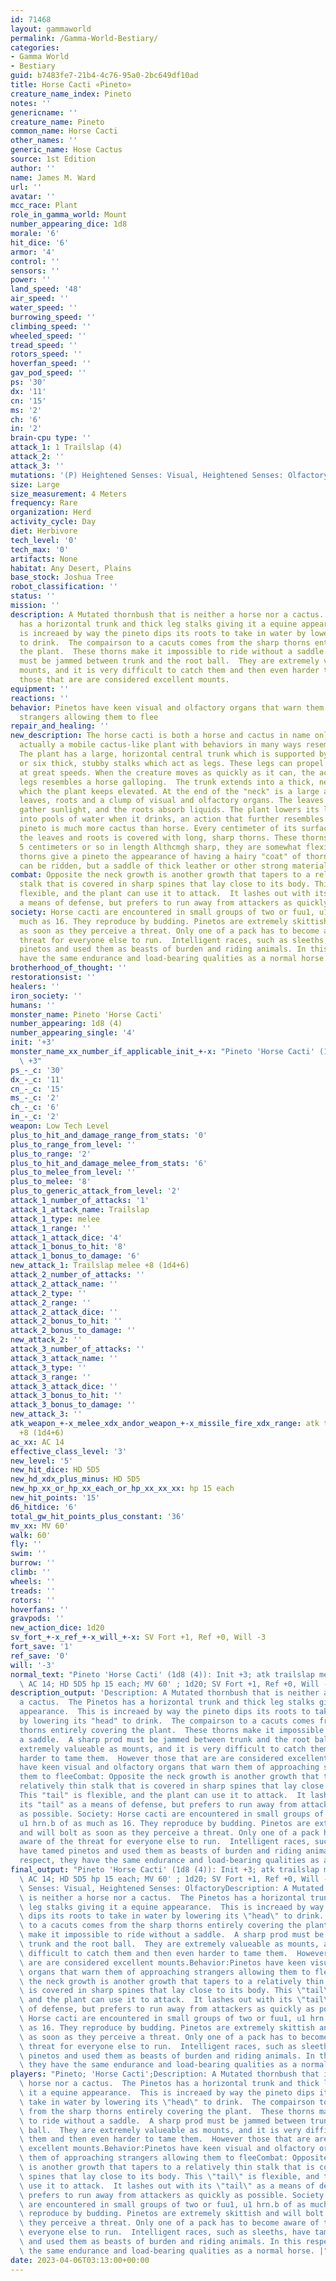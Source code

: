```yaml
---
id: 71468
layout: gammaworld
permalink: /Gamma-World-Bestiary/
categories:
- Gamma World
- Bestiary
guid: b7483fe7-21b4-4c76-95a0-2bc649df10ad
title: Horse Cacti «Pineto»
creature_name_index: Pineto
notes: ''
genericname: ''
creature_name: Pineto
common_name: Horse Cacti
other_names: ''
generic_name: Hose Cactus
source: 1st Edition
author: ''
name: James M. Ward
url: ''
avatar: ''
mcc_race: Plant
role_in_gamma_world: Mount
number_appearing_dice: 1d8
morale: '6'
hit_dice: '6'
armor: '4'
control: ''
sensors: ''
power: ''
land_speed: '48'
air_speed: ''
water_speed: ''
burrowing_speed: ''
climbing_speed: ''
wheeled_speed: ''
tread_speed: ''
rotors_speed: ''
hoverfan_speed: ''
gav_pod_speed: ''
ps: '30'
dx: '11'
cn: '15'
ms: '2'
ch: '6'
in: '2'
brain-cpu type: ''
attack_1: 1 Trailslap (4)
attack_2: ''
attack_3: ''
mutations: '(P) Heightened Senses: Visual, Heightened Senses: Olfactory'
size: Large
size_measurement: 4 Meters
frequency: Rare
organization: Herd
activity_cycle: Day
diet: Herbivore
tech_level: '0'
tech_max: '0'
artifacts: None
habitat: Any Desert, Plains
base_stock: Joshua Tree
robot_classification: ''
status: ''
mission: ''
description: A Mutated thornbush that is neither a horse nor a cactus.  The Pinetos
  has a horizontal trunk and thick leg stalks giving it a equine appearance.  This
  is increaed by way the pineto dips its roots to take in water by lowering its "head"
  to drink.  The compairson to a cacuts comes from the sharp thorns entirely covering
  the plant.  These thorns make it impossible to ride without a saddle.  A sharp prod
  must be jammed between trunk and the root ball.  They are extremely valueable as
  mounts, and it is very difficult to catch them and then even harder to tame them.  However
  those that are are considered excellent mounts.
equipment: ''
reactions: ''
behavior: Pinetos have keen visual and olfactory organs that warn them of approaching
  strangers allowing them to flee
repair_and_healing: ''
new_description: The horse cacti is both a horse and cactus in name only. It is in
  actually a mobile cactus-like plant with behaviors in many ways resembling a horse.
  The plant has a large, horizontal central trunk which is supported by either four
  or six thick, stubby stalks which act as legs. These legs can propel the creature
  at great speeds. When the creature moves as quickly as it can, the action of the
  legs resembles a horse galloping.  The trunk extends into a thick, neck-like growth
  which the plant keeps elevated. At the end of the "neck" is a large assortment of
  leaves, roots and a clump of visual and olfactory organs. The leaves are used to
  gather sunlight, and the roots absorb liquids. The plant lowers its leaves and roots
  into pools of water when it drinks, an action that further resembles horse activity.  The
  pineto is much more cactus than horse. Every centimeter of its surface except for
  the leaves and roots is covered with long, sharp thorns. These thorns are usually
  5 centimeters or so in length Althcmgh sharp, they are somewhat flexible. These
  thorns give a pineto the appearance of having a hairy "coat" of thorns. The pinetos
  can be ridden, but a saddle of thick leather or other strong material is required.
combat: Opposite the neck growth is another growth that tapers to a relatively thin
  stalk that is covered in sharp spines that lay close to its body. This "tail" is
  flexible, and the plant can use it to attack.  It lashes out with its "tail" as
  a means of defense, but prefers to run away from attackers as quickly as possible.
society: Horse cacti are encountered in small groups of two or fuu1, u1 hrn.b of as
  much as 16. They reproduce by budding. Pinetos are extremely skittish and will bolt
  as soon as they perceive a threat. Only one of a pack has to become aware of the
  threat for everyone else to run.  Intelligent races, such as sleeths, have tamed
  pinetos and used them as beasts of burden and riding animals. In this respect, they
  have the same endurance and load-bearing qualities as a normal horse.
brotherhood_of_thought: ''
restorationsist: ''
healers: ''
iron_society: ''
humans: ''
monster_name: Pineto 'Horse Cacti'
number_appearing: 1d8 (4)
number_appearing_single: '4'
init: '+3'
monster_name_xx_number_if_applicable_init_+-x: "Pineto 'Horse Cacti' (1d8 (4)): Init\
  \ +3"
ps_-_c: '30'
dx_-_c: '11'
cn_-_c: '15'
ms_-_c: '2'
ch_-_c: '6'
in_-_c: '2'
weapon: Low Tech Level
plus_to_hit_and_damage_range_from_stats: '0'
plus_to_range_from_level: ''
plus_to_range: '2'
plus_to_hit_and_damage_melee_from_stats: '6'
plus_to_melee_from_level: ''
plus_to_melee: '8'
plus_to_generic_attack_from_level: '2'
attack_1_number_of_attacks: '1'
attack_1_attack_name: Trailslap
attack_1_type: melee
attack_1_range: ''
attack_1_attack_dice: '4'
attack_1_bonus_to_hit: '8'
attack_1_bonus_to_damage: '6'
new_attack_1: Trailslap melee +8 (1d4+6)
attack_2_number_of_attacks: ''
attack_2_attack_name: ''
attack_2_type: ''
attack_2_range: ''
attack_2_attack_dice: ''
attack_2_bonus_to_hit: ''
attack_2_bonus_to_damage: ''
new_attack_2: ''
attack_3_number_of_attacks: ''
attack_3_attack_name: ''
attack_3_type: ''
attack_3_range: ''
attack_3_attack_dice: ''
attack_3_bonus_to_hit: ''
attack_3_bonus_to_damage: ''
new_attack_3: ''
atk_weapon_+-x_melee_xdx_andor_weapon_+-x_missile_fire_xdx_range: atk trailslap melee
  +8 (1d4+6)
ac_xx: AC 14
effective_class_level: '3'
new_level: '5'
new_hit_dice: HD 5D5
new_hd_xdx_plus_minus: HD 5D5
new_hp_xx_or_hp_xx_each_or_hp_xx_xx_xx: hp 15 each
new_hit_points: '15'
d6_hitdice: '6'
total_gw_hit_points_plus_constant: '36'
mv_xx: MV 60'
walk: 60'
fly: ''
swim: ''
burrow: ''
climb: ''
wheels: ''
treads: ''
rotors: ''
hoverfans: ''
gravpods: ''
new_action_dice: 1d20
sv_fort_+-x_ref_+-x_will_+-x: SV Fort +1, Ref +0, Will -3
fort_save: '1'
ref_save: '0'
will: '-3'
normal_text: "Pineto 'Horse Cacti' (1d8 (4)): Init +3; atk trailslap melee +8 (1d4+6);\
  \ AC 14; HD 5D5 hp 15 each; MV 60' ; 1d20; SV Fort +1, Ref +0, Will -3"
description_output: 'Description: A Mutated thornbush that is neither a horse nor
  a cactus.  The Pinetos has a horizontal trunk and thick leg stalks giving it a equine
  appearance.  This is increaed by way the pineto dips its roots to take in water
  by lowering its "head" to drink.  The compairson to a cacuts comes from the sharp
  thorns entirely covering the plant.  These thorns make it impossible to ride without
  a saddle.  A sharp prod must be jammed between trunk and the root ball.  They are
  extremely valueable as mounts, and it is very difficult to catch them and then even
  harder to tame them.  However those that are are considered excellent mounts.Behavior:Pinetos
  have keen visual and olfactory organs that warn them of approaching strangers allowing
  them to fleeCombat: Opposite the neck growth is another growth that tapers to a
  relatively thin stalk that is covered in sharp spines that lay close to its body.
  This "tail" is flexible, and the plant can use it to attack.  It lashes out with
  its "tail" as a means of defense, but prefers to run away from attackers as quickly
  as possible. Society: Horse cacti are encountered in small groups of two or fuu1,
  u1 hrn.b of as much as 16. They reproduce by budding. Pinetos are extremely skittish
  and will bolt as soon as they perceive a threat. Only one of a pack has to become
  aware of the threat for everyone else to run.  Intelligent races, such as sleeths,
  have tamed pinetos and used them as beasts of burden and riding animals. In this
  respect, they have the same endurance and load-bearing qualities as a normal horse.'
final_output: "Pineto 'Horse Cacti' (1d8 (4)): Init +3; atk trailslap melee +8 (1d4+6);\
  \ AC 14; HD 5D5 hp 15 each; MV 60' ; 1d20; SV Fort +1, Ref +0, Will -3(P) Heightened\
  \ Senses: Visual, Heightened Senses: OlfactoryDescription: A Mutated thornbush that\
  \ is neither a horse nor a cactus.  The Pinetos has a horizontal trunk and thick\
  \ leg stalks giving it a equine appearance.  This is increaed by way the pineto\
  \ dips its roots to take in water by lowering its \"head\" to drink.  The compairson\
  \ to a cacuts comes from the sharp thorns entirely covering the plant.  These thorns\
  \ make it impossible to ride without a saddle.  A sharp prod must be jammed between\
  \ trunk and the root ball.  They are extremely valueable as mounts, and it is very\
  \ difficult to catch them and then even harder to tame them.  However those that\
  \ are are considered excellent mounts.Behavior:Pinetos have keen visual and olfactory\
  \ organs that warn them of approaching strangers allowing them to fleeCombat: Opposite\
  \ the neck growth is another growth that tapers to a relatively thin stalk that\
  \ is covered in sharp spines that lay close to its body. This \"tail\" is flexible,\
  \ and the plant can use it to attack.  It lashes out with its \"tail\" as a means\
  \ of defense, but prefers to run away from attackers as quickly as possible. Society:\
  \ Horse cacti are encountered in small groups of two or fuu1, u1 hrn.b of as much\
  \ as 16. They reproduce by budding. Pinetos are extremely skittish and will bolt\
  \ as soon as they perceive a threat. Only one of a pack has to become aware of the\
  \ threat for everyone else to run.  Intelligent races, such as sleeths, have tamed\
  \ pinetos and used them as beasts of burden and riding animals. In this respect,\
  \ they have the same endurance and load-bearing qualities as a normal horse."
players: "Pineto; 'Horse Cacti';Description: A Mutated thornbush that is neither a\
  \ horse nor a cactus.  The Pinetos has a horizontal trunk and thick leg stalks giving\
  \ it a equine appearance.  This is increaed by way the pineto dips its roots to\
  \ take in water by lowering its \"head\" to drink.  The compairson to a cacuts comes\
  \ from the sharp thorns entirely covering the plant.  These thorns make it impossible\
  \ to ride without a saddle.  A sharp prod must be jammed between trunk and the root\
  \ ball.  They are extremely valueable as mounts, and it is very difficult to catch\
  \ them and then even harder to tame them.  However those that are are considered\
  \ excellent mounts.Behavior:Pinetos have keen visual and olfactory organs that warn\
  \ them of approaching strangers allowing them to fleeCombat: Opposite the neck growth\
  \ is another growth that tapers to a relatively thin stalk that is covered in sharp\
  \ spines that lay close to its body. This \"tail\" is flexible, and the plant can\
  \ use it to attack.  It lashes out with its \"tail\" as a means of defense, but\
  \ prefers to run away from attackers as quickly as possible. Society: Horse cacti\
  \ are encountered in small groups of two or fuu1, u1 hrn.b of as much as 16. They\
  \ reproduce by budding. Pinetos are extremely skittish and will bolt as soon as\
  \ they perceive a threat. Only one of a pack has to become aware of the threat for\
  \ everyone else to run.  Intelligent races, such as sleeths, have tamed pinetos\
  \ and used them as beasts of burden and riding animals. In this respect, they have\
  \ the same endurance and load-bearing qualities as a normal horse. |"
date: 2023-04-06T03:13:00+00:00
---
```

</br>